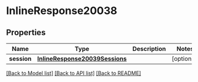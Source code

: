 # InlineResponse20038

## Properties
Name | Type | Description | Notes
------------ | ------------- | ------------- | -------------
**session** | [**InlineResponse20039Sessions**](InlineResponse20039Sessions.md) |  | [optional] 

[[Back to Model list]](../README.md#documentation-for-models) [[Back to API list]](../README.md#documentation-for-api-endpoints) [[Back to README]](../README.md)

